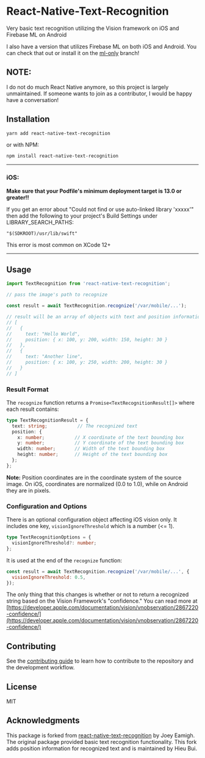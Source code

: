 # React-Native-Text-Recognition

Very basic text recognition utilizing the Vision framework on iOS and Firebase ML on Android

I also have a version that utilizes Firebase ML on both iOS and Android. You can check that out or install it on the [ml-only](https://github.com/JoeyEamigh/react-native-text-recognition/tree/ml-only) branch!

## NOTE:

I do not do much React Native anymore, so this project is largely unmaintained. If someone wants to join as a contributor, I would be happy have a conversation!

## Installation

```sh
yarn add react-native-text-recognition
```

or with NPM:

```sh
npm install react-native-text-recognition
```

<hr>

### iOS:

<b>Make sure that your Podfile's minimum deployment target is 13.0 or greater!!</b>

If you get an error about "Could not find or use auto-linked library 'xxxxx'" then add the following to your project's Build Settings under LIBRARY_SEARCH_PATHS:

```
"$(SDKROOT)/usr/lib/swift"
```

This error is most common on XCode 12+

<hr>

## Usage

```js
import TextRecognition from 'react-native-text-recognition';

// pass the image's path to recognize

const result = await TextRecognition.recognize('/var/mobile/...');

// result will be an array of objects with text and position information:
// [
//   {
//     text: "Hello World",
//     position: { x: 100, y: 200, width: 150, height: 30 }
//   },
//   {
//     text: "Another line",
//     position: { x: 100, y: 250, width: 200, height: 30 }
//   }
// ]
```

### Result Format

The `recognize` function returns a `Promise<TextRecognitionResult[]>` where each result contains:

```ts
type TextRecognitionResult = {
  text: string;           // The recognized text
  position: {
    x: number;           // X coordinate of the text bounding box
    y: number;           // Y coordinate of the text bounding box  
    width: number;       // Width of the text bounding box
    height: number;      // Height of the text bounding box
  };
};
```

**Note:** Position coordinates are in the coordinate system of the source image. On iOS, coordinates are normalized (0.0 to 1.0), while on Android they are in pixels.

### Configuration and Options

There is an optional configuration object affecting iOS vision only. It includes one key, `visionIgnoreThreshold` which is a number (<= 1).

```ts
type TextRecognitionOptions = {
  visionIgnoreThreshold?: number;
};
```

It is used at the end of the `recognize` function:

```js
const result = await TextRecognition.recognize('/var/mobile/...', {
  visionIgnoreThreshold: 0.5,
});
```

The only thing that this changes is whether or not to return a recognized string based on the Vision Framework's "confidence." You can read more at [https://developer.apple.com/documentation/vision/vnobservation/2867220-confidence/](https://developer.apple.com/documentation/vision/vnobservation/2867220-confidence/)

## Contributing

See the [contributing guide](CONTRIBUTING.md) to learn how to contribute to the repository and the development workflow.

## License

MIT

## Acknowledgments

This package is forked from [react-native-text-recognition](https://github.com/JoeyEamigh/react-native-text-recognition) by Joey Eamigh. The original package provided basic text recognition functionality. This fork adds position information for recognized text and is maintained by Hieu Bui.
